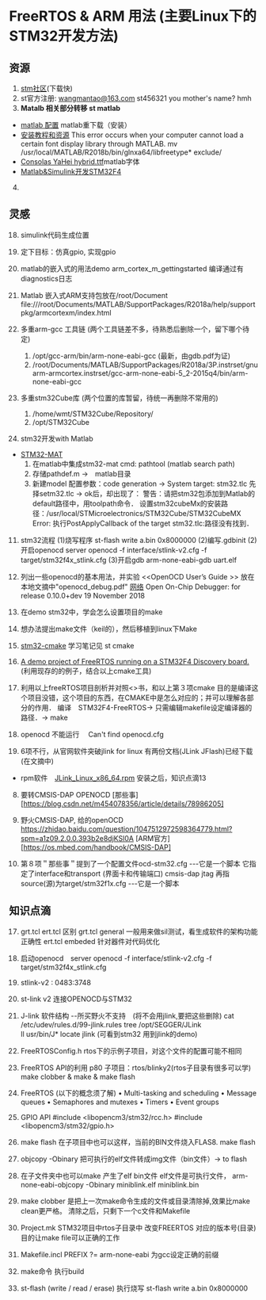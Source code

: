 # FreeRTOS & ARM 用法 (主要Linux下的STM32开发方法)
## 资源

1. [stm社区](http://www.stmcu.org.cn/)(下载快)
2. st官方注册: wangmantao@163.com st456321 you mother's name? hmh
3. **Matalb 相关部分转移 st matlab**
-	 [matlab 配置](https://alpha-ss.sohu.com/infonews/article/6345903537284710401) 
	matlab重下载（安装）
-	[安装教程和资源](https://www.macxin.com/archives/4722.html)
	This error occurs when your computer cannot load a certain font display library through MATLAB. 
	mv /usr/local/MATLAB/R2018b/bin/glnxa64/libfreetype* exclude/
-	[Consolas YaHei hybrid.ttf](https://www.cnblogs.com/Qling/p/9487647.html)matlab字体
-	[Matlab&Simulink开发STM32F4](https://blog.csdn.net/sky_in_my_mind/article/details/51194635)
4. 
## 灵感

18. simulink代码生成位置
17. 定下目标：仿真gpio, 实现gpio
	












16. matlab的嵌入式的用法demo 
	arm_cortex_m_gettingstarted 编译通过有diagnostics日志

15. Matlab 嵌入式ARM支持包放在/root/Document
	file:///root/Documents/MATLAB/SupportPackages/R2018a/help/supportpkg/armcortexm/index.html

14. 多重arm-gcc 工具链
	(两个工具链差不多，待熟悉后删除一个，留下哪个待定)
	1. /opt/gcc-arm/bin/arm-none-eabi-gcc (最新，由gdb.pdf为证)
	2. /root/Documents/MATLAB/SupportPackages/R2018a/3P.instrset/gnuarm-armcortex.instrset/gcc-arm-none-eabi-5_2-2015q4/bin/arm-none-eabi-gcc

13. 多重stm32Cube库
	(两个位置的库暂留，待统一再删除不常用的)
	1. /home/wmt/STM32Cube/Repository/
	2. /opt/STM32Cube

12. stm32开发with Matlab
-	[STM32-MAT](https://www.st.com/en/development-tools/stm32-mat-target.html)
	1. 在matlab中集成stm32-mat
		cmd: pathtool (matlab search path)
	2. 存储pathdef.m ->　matlab目录
	2. 新建model
		配置参数：code generation -> System target: stm32.tlc
		先择setm32.tlc -> ok后，却出现了：
			警告：请把stm32包添加到Matlab的default路径中，用toolpath命令．
		设置stm32cubeMx的安装路径：/usr/local/STMicroelectronics/STM32Cube/STM32CubeMX
		Error: 执行PostApplyCallback of the target stm32.tlc:路径没有找到．
	 
11. stm32流程
	(1)烧写程序 
		st-flash write a.bin 0x8000000
	(2)编写.gdbinit
	(2)开启openocd server
		openocd -f interface/stlink-v2.cfg -f target/stm32f4x_stlink.cfg
	(3)开启gdb
		arm-none-eabi-gdb uart.elf	
10. 列出一些openocd的基本用法，并实验
<<OpenOCD User’s Guide >> 放在本地文摘中"openocd_debug.pdf" [网络](http://openocd.org/doc/pdf/openocd.pdf)
	Open On-Chip Debugger:  for release 0.10.0+dev 19 November 2018

1. 在demo stm32中，学会怎么设置项目的make
2. 想办法提出make文件（keil的），然后移植到linux下Make
3. [stm32-cmake](https://github.com/ObKo/stm32-cmake) 学习笔记见 st cmake
4. [A demo project of FreeRTOS running on a STM32F4 Discovery board.](https://github.com/wangyeee/STM32F4-FreeRTOS) (利用现存的的例子，结合以上cmake工具)
5. 利用以上freeRTOS项目剖析并对照<<stm32>>书，和以上第３项cmake
	目的是编译这个项目没错，这个项目的东西，在CMAKE中是怎么对应的；并可以理解各部分的作用．
	编译　STM32F4-FreeRTOS-> 只需编辑makefile设定编译器的路径．-> make
6. openocd 不能运行
　Can't find openocd.cfg
7. 6项不行，从官网软件突破jlink for linux 
	有两份文档(JLink JFlash)已经下载(在文摘中)
-	rpm软件　[JLink_Linux_x86_64.rpm](https://www.segger.com/downloads/jlink/JLink_Linux_x86_64.rpm)
	安装之后，知识点滴13
	  		
8. 要转CMSIS-DAP OPENOCD [那些事][https://blog.csdn.net/m454078356/article/details/78986205]

9. 野火CMSIS-DAP, 给的openOCD
  https://zhidao.baidu.com/question/1047512972598364779.html?spm=a1z09.2.0.0.393b2e8djKSl0A
[ARM官方][https://os.mbed.com/handbook/CMSIS-DAP]

10. 第８项＂那些事＂提到了一个配置文件ocd-stm32.cfg ---它是一个脚本
	它指定了interface和transport (界面卡和传输端口)
		cmsis-dap	jtag
	再指source(源)为target/stm32f1x.cfg ---它是一个脚本

## 知识点滴
17. grt.tcl ert.tcl 区别
	grt.tcl general 一般用来做sil测试，看生成软件的架构功能正确性
	ert.tcl embeded 针对器件对代码优化 
16. 启动openocd　server
	openocd -f interface/stlink-v2.cfg -f target/stm32f4x_stlink.cfg
15. stlink-v2 : 0483:3748
14. st-link v2 连接OPENOCD与STM32
	
13. J-link 软件结构 --所买野火不支持　(将不会用jlink,要把这些删除)
	cat /etc/udev/rules.d/99-jlink.rules
	tree /opt/SEGGER/JLink	
	ll usr/bin/J*
	locate jlink (可看到stm32 用到jlink的demo)
12. FreeRTOSConfig.h
	rtos下的示例子项目，对这个文件的配置可能不相同

11. FreeRTOS API的利用 p80 子项目：rtos/blinky2(rtos子目录有很多可以学)
	make clobber & make & make flash

10. FreeRTOS (以下的概念须了解)
	• Multi-tasking and scheduling
	• Message queues
	• Semaphores and mutexes
	• Timers
	• Event groups

9. GPIO API
	#include <libopencm3/stm32/rcc.h>
	#include <libopencm3/stm32/gpio.h> 

8. make flash
	在子项目中也可以这样，当前的BIN文件烧入FLAS8. make flash

7. objcopy -Obinary 
	把可执行的elf文件转成img文件（bin文件）-> to flash

6. 在子文件夹中也可以make
	产生了elf bin文件
	elf文件是可执行文件，
	arm-none-eabi-objcopy -Obinary miniblink.elf miniblink.bin

5. make clobber 
	是把上一次make命令生成的文件或目录清除掉,效果比make clean更严格。
	清除之后，只剩下一个c文件和Makefile


1. Project.mk STM32项目中rtos子目录中
	改变FREERTOS 对应的版本号(目录)
	目的让make file可以正确的工作
2. Makefile.incl
	PREFIX ?= arm-none-eabi
	为gcc设定正确的前缀
3. make命令
	执行build
4. st-flash (write / read / erase)
	执行烧写
	st-flash write a.bin 0x8000000

